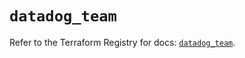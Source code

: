 # `datadog_team`

Refer to the Terraform Registry for docs: [`datadog_team`](https://registry.terraform.io/providers/datadog/datadog/3.43.1/docs/resources/team).
